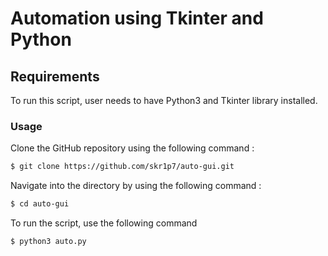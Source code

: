 # Automation using Tkinter and Python

## Requirements

To run this script, user needs to have Python3 and Tkinter library installed.

### Usage

Clone the GitHub repository using the following command :

```bash
$ git clone https://github.com/skr1p7/auto-gui.git
```

Navigate into the directory by using the following command :
```bash
$ cd auto-gui
```

To run the script, use the following command 

```bash
$ python3 auto.py
```
